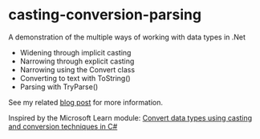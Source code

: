 # casting-conversion-parsing
A demonstration of the multiple ways of working with data types in .Net

- Widening through implicit casting
- Narrowing through explicit casting
- Narrowing using the Convert class
- Converting to text with ToString()
- Parsing with TryParse()

See my related [blog post](https://jonms90.com/2021/03/21/casting-conversion-and-parsing-in-net/) for more information.


Inspired by the Microsoft Learn module: [Convert data types using casting and conversion techniques in C#](https://docs.microsoft.com/nb-no/learn/modules/csharp-convert-cast/)
